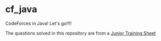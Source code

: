 # cf_java
CodeForces in Java! Let's go!!!!

The questions solved in this repository are from a [Junior Training Sheet](https://docs.google.com/spreadsheets/d/1uzA_DIkbJEx7pfcHoj5GJF5Hr2_LeGWn-U85v7vMCzE/edit#gid=84654839)
